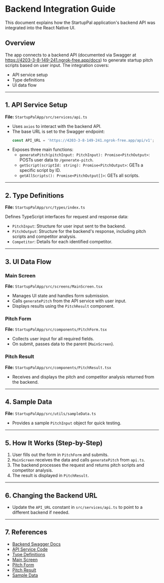 # Backend Integration Guide

This document explains how the StartupPal application's backend API was integrated into the React Native UI.

## Overview
The app connects to a backend API (documented via Swagger at https://4203-3-8-149-241.ngrok-free.app/docs) to generate startup pitch scripts based on user input. The integration covers:
- API service setup
- Type definitions
- UI data flow

---

## 1. API Service Setup

**File:** `StartupPalApp/src/services/api.ts`

- Uses `axios` to interact with the backend API.
- The base URL is set to the Swagger endpoint:
  ```js
  const API_URL = 'https://4203-3-8-149-241.ngrok-free.app/api/v1';
  ```
- Exposes three main functions:
  - `generatePitch(pitchInput: PitchInput): Promise<PitchOutput>`: POSTs user data to `/generate-pitch`.
  - `getScript(scriptId: string): Promise<PitchOutput>`: GETs a specific script by ID.
  - `getAllScripts(): Promise<PitchOutput[]>`: GETs all scripts.

---

## 2. Type Definitions

**File:** `StartupPalApp/src/types/index.ts`

Defines TypeScript interfaces for request and response data:
- `PitchInput`: Structure for user input sent to the backend.
- `PitchOutput`: Structure for the backend's response, including pitch scripts and competitor analysis.
- `Competitor`: Details for each identified competitor.

---

## 3. UI Data Flow

### Main Screen
**File:** `StartupPalApp/src/screens/MainScreen.tsx`
- Manages UI state and handles form submission.
- Calls `generatePitch` from the API service with user input.
- Displays results using the `PitchResult` component.

### Pitch Form
**File:** `StartupPalApp/src/components/PitchForm.tsx`
- Collects user input for all required fields.
- On submit, passes data to the parent (`MainScreen`).

### Pitch Result
**File:** `StartupPalApp/src/components/PitchResult.tsx`
- Receives and displays the pitch and competitor analysis returned from the backend.

---

## 4. Sample Data

**File:** `StartupPalApp/src/utils/sampleData.ts`
- Provides a sample `PitchInput` object for quick testing.

---

## 5. How It Works (Step-by-Step)
1. User fills out the form in `PitchForm` and submits.
2. `MainScreen` receives the data and calls `generatePitch` from `api.ts`.
3. The backend processes the request and returns pitch scripts and competitor analysis.
4. The result is displayed in `PitchResult`.

---

## 6. Changing the Backend URL
- Update the `API_URL` constant in `src/services/api.ts` to point to a different backend if needed.

---

## 7. References
- [Backend Swagger Docs](https://4203-3-8-149-241.ngrok-free.app/docs)
- [API Service Code](src/services/api.ts)
- [Type Definitions](src/types/index.ts)
- [Main Screen](src/screens/MainScreen.tsx)
- [Pitch Form](src/components/PitchForm.tsx)
- [Pitch Result](src/components/PitchResult.tsx)
- [Sample Data](src/utils/sampleData.ts) 